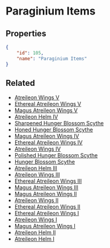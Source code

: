 # Paraginium Items

<no description available>

## Properties

```json
{
    "id": 105,
    "name": "Paraginium Items"
}
```

## Related

- [Atreileon Wings V](../items/6636-atreileon-wings-v.md)
- [Ethereal Atreileon Wings V](../items/6641-ethereal-atreileon-wings-v.md)
- [Magus Atreileon Wings V](../items/6646-magus-atreileon-wings-v.md)
- [Atreileon Helm IV](../items/6650-atreileon-helm-iv.md)
- [Sharpened Hunger Blossom Scythe](../items/6654-sharpened-hunger-blossom-scythe.md)
- [Honed Hunger Blossom Scythe](../items/6653-honed-hunger-blossom-scythe.md)
- [Magus Atreileon Wings IV](../items/6645-magus-atreileon-wings-iv.md)
- [Ethereal Atreileon Wings IV](../items/6640-ethereal-atreileon-wings-iv.md)
- [Atreileon Wings IV](../items/6635-atreileon-wings-iv.md)
- [Polished Hunger Blossom Scythe](../items/6652-polished-hunger-blossom-scythe.md)
- [Hunger Blossom Scythe](../items/6651-hunger-blossom-scythe.md)
- [Atreileon Helm III](../items/6649-atreileon-helm-iii.md)
- [Atreileon Wings III](../items/6634-atreileon-wings-iii.md)
- [Ethereal Atreileon Wings III](../items/6639-ethereal-atreileon-wings-iii.md)
- [Magus Atreileon Wings III](../items/6644-magus-atreileon-wings-iii.md)
- [Magus Atreileon Wings II](../items/6643-magus-atreileon-wings-ii.md)
- [Atreileon Wings II](../items/6633-atreileon-wings-ii.md)
- [Ethereal Atreileon Wings II](../items/6638-ethereal-atreileon-wings-ii.md)
- [Ethereal Atreileon Wings I](../items/6637-ethereal-atreileon-wings-i.md)
- [Atreileon Wings I](../items/6632-atreileon-wings-i.md)
- [Magus Atreileon Wings I](../items/6642-magus-atreileon-wings-i.md)
- [Atreileon Helm II](../items/6648-atreileon-helm-ii.md)
- [Atreileon Helm I](../items/6647-atreileon-helm-i.md)

